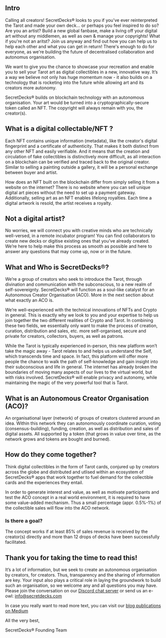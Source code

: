 ## Intro
Calling all creators! SecretDecks® looks to you if you’ve ever reinterpreted the Tarot and made your own deck... or perhaps you feel inspired to do so? 
Are you an artist? Build a new global fanbase, make a living off your digital art without any middlemen, as well as own & manage your copyrights!
What if you're not an aritst? Join us anyway and find out how you can help us to help each other and what you can get in return! 
There's enough to do for everyone, as we're building the future of decentralised collaboration and autonomus organisation. 

We want to give you the chance to showcase your recreation and enable you to sell your Tarot art as digital collectibles in a new, innovative way. It’s a way we believe not only has huge momentum now - it also builds on a technology that is rocketing into the future while allowing art and its creators more autonomy. 

SecretDecks® builds on blockchain technology with an autonomous organisation. Your art would be turned into a cryptographically-secure token called an NFT. The copyright will always remain with you, the creator(s). 

## What is a digital collectable/NFT ?
Each NFT contains unique information (metadata), like the creator's digital fingerprint and a certificate of authenticity. That makes it both distinct from any other NFT and easily verifiable. And it means that the creation and circulation of fake collectibles is distinctively more difficult, as all interaction on a blockchain can be verified and traced back to the original creator. Similar to selling a painting outside a gallery, it will be a personal exchange between buyer and artist. 

How does an NFT built on the blockchain differ from simply selling it from a website on the internet? There is no website where you can sell unique digital art pieces without the need to set up a payment gateway. Additionally, selling art as an NFT enables lifelong royalties. Each time a digital artwork is resold, the artist receives a royalty. 

## Not a digital artist? 
No worries, we will connect you with creative minds who are technically well-versed, in a remote incubator program! You can find collaborators to create new decks or digitise existing ones that you’ve already created. We’re here to help make this process as smooth as possible and here to answer any questions that may come up, now or in the future.

## What and Who is SecretDecks®?
We’re a group of creators who seek to introduce the Tarot, through divination and communication with the subconscious, to a new realm of self-sovereignty. SecretDecks® will function as a soul-like catalyst for an Autonomous Creator Organisation (ACO). More in the next section about what exactly an ACO is. 

We’re well-experienced with the technical innovations of NFTs and Crypto in general. This is exactly why we look to you and your expertise to help us join together the two different realities of Crypto and Tarot. In combining these two fields, we essentially only want to make the process of creation, curation, distribution and sales, etc. more self-organised, secure and private for creators, collectors, buyers, as well as patrons. 
 
While the Tarot is typically experienced in-person, this new platform won’t take the magic away - Tarot relates to and helps us understand the Self, which transcends time and space. In fact, this platform will offer more people the chance to walk the path of self-knowledge and gain insight into their subconscious and life in general. The internet has already broken the boundaries of moving many aspects of our lives to the virtual world, but with risks involved. SecretDecks® will enable privacy and autonomy, while maintaining the magic of the very powerful tool that is Tarot.

## What is an Autonomous Creator Organisation (ACO)?
An organisational layer (network) of groups of creators clustered around an idea. Within this network they can autonomously coordinate curation, voting (consensus-building), funding, creation, as well as distribution and sales of digital assets. All supported by a token (that grows in value over time, as the network grows and tokens are bought and burned).

## How do they come together?
Think digital collectibles in the form of Tarot cards, conjured up by creators across the globe and distributed and utlised within an ecosystem of SecretDecks® apps that work together to fuel demand for the collectible cards and the experiences they entail.

In order to generate interest and value, as well as motivate participants and test the ACO concept in a real world environment, it is required to have some value-added mechanism. Thus a small percentage (appr. 0.5%-1%) of the collectible sales will flow into the ACO network. 

### Is there a goal?
The concept works if at least 85% of sales revenue is received by the creator(s) directly and more than 12 drops of decks have been successfully facilitated.

## Thank you for taking the time to read this! 
It’s a lot of information, but we seek to create an autonomous organisation by creators, for creators. Thus, transparency and the sharing of information are key. Your input also plays a critical role in laying the groundwork to build such an organisation, so we welcome any and all questions you may have. 
Please join the conversation on our [Discord chat server](https://discord.gg/Ww85r7yJMk) or send us an e-owl: info@secretdecks.com

In case you really want to read more text, you can visit our [blog publications on Medium](https://medium.com/@secretdecks)


All the very best,

SecretDecks® Founding Team

